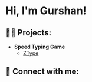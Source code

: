 <h1>Hi, I'm Gurshan!</h1>

<h2>👨‍💻 Projects:</h2>

- <b>Speed Typing Game</b>
  - [ZType](https://github.com)

<h2> 🤳 Connect with me:</h2>

